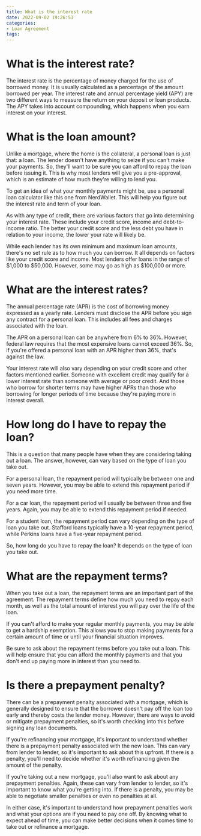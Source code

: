 ```yaml
---
title: What is the interest rate
date: 2022-09-02 19:26:53
categories:
- Loan Agreement
tags:
---
```



#  What is the interest rate?

The interest rate is the percentage of money charged for the use of borrowed money. It is usually calculated as a percentage of the amount borrowed per year. The interest rate and annual percentage yield (APY) are two different ways to measure the return on your deposit or loan products. The APY takes into account compounding, which happens when you earn interest on your interest.

#  What is the loan amount?

Unlike a mortgage, where the home is the collateral, a personal loan is just that: a loan. The lender doesn't have anything to seize if you can't make your payments. So, they'll want to be sure you can afford to repay the loan before issuing it. This is why most lenders will give you a pre-approval, which is an estimate of how much they're willing to lend you.

To get an idea of what your monthly payments might be, use a personal loan calculator like this one from NerdWallet. This will help you figure out the interest rate and term of your loan.

As with any type of credit, there are various factors that go into determining your interest rate. These include your credit score, income and debt-to-income ratio. The better your credit score and the less debt you have in relation to your income, the lower your rate will likely be.

While each lender has its own minimum and maximum loan amounts, there's no set rule as to how much you can borrow. It all depends on factors like your credit score and income. Most lenders offer loans in the range of $1,000 to $50,000. However, some may go as high as $100,000 or more.

# What are the interest rates?

The annual percentage rate (APR) is the cost of borrowing money expressed as a yearly rate. Lenders must disclose the APR before you sign any contract for a personal loan. This includes all fees and charges associated with the loan.

The APR on a personal loan can be anywhere from 6% to 36%. However, federal law requires that the most expensive loans cannot exceed 36%. So, if you're offered a personal loan with an APR higher than 36%, that's against the law.

Your interest rate will also vary depending on your credit score and other factors mentioned earlier. Someone with excellent credit may qualify for a lower interest rate than someone with average or poor credit. And those who borrow for shorter terms may have higher APRs than those who borrowing for longer periods of time because they're paying more in interest overall.

#  How long do I have to repay the loan?

This is a question that many people have when they are considering taking out a loan. The answer, however, can vary based on the type of loan you take out.

For a personal loan, the repayment period will typically be between one and seven years. However, you may be able to extend this repayment period if you need more time.

For a car loan, the repayment period will usually be between three and five years. Again, you may be able to extend this repayment period if needed.

For a student loan, the repayment period can vary depending on the type of loan you take out. Stafford loans typically have a 10-year repayment period, while Perkins loans have a five-year repayment period.

So, how long do you have to repay the loan? It depends on the type of loan you take out.

#  What are the repayment terms?

When you take out a loan, the repayment terms are an important part of the agreement. The repayment terms define how much you need to repay each month, as well as the total amount of interest you will pay over the life of the loan.

If you can't afford to make your regular monthly payments, you may be able to get a hardship exemption. This allows you to stop making payments for a certain amount of time or until your financial situation improves.

Be sure to ask about the repayment terms before you take out a loan. This will help ensure that you can afford the monthly payments and that you don't end up paying more in interest than you need to.

#  Is there a prepayment penalty?

There can be a prepayment penalty associated with a mortgage, which is generally designed to ensure that the borrower doesn't pay off the loan too early and thereby costs the lender money. However, there are ways to avoid or mitigate prepayment penalties, so it's worth checking into this before signing any loan documents.

If you're refinancing your mortgage, it's important to understand whether there is a prepayment penalty associated with the new loan. This can vary from lender to lender, so it's important to ask about this upfront. If there is a penalty, you'll need to decide whether it's worth refinancing given the amount of the penalty.

If you're taking out a new mortgage, you'll also want to ask about any prepayment penalties. Again, these can vary from lender to lender, so it's important to know what you're getting into. If there is a penalty, you may be able to negotiate smaller penalties or even no penalties at all.

In either case, it's important to understand how prepayment penalties work and what your options are if you need to pay one off. By knowing what to expect ahead of time, you can make better decisions when it comes time to take out or refinance a mortgage.